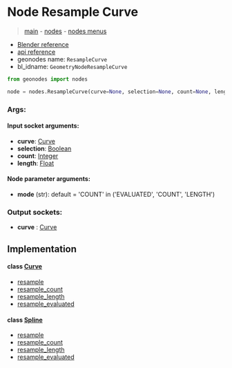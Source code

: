 # Node Resample Curve

> [main](../structure.md) - [nodes](nodes.md) - [nodes menus](nodes_menus.md)

- [Blender reference](https://docs.blender.org/manual/en/latest/modeling/geometry_nodes/curve/resample_curve.html)
- [api reference](https://docs.blender.org/api/current/bpy.types.GeometryNodeResampleCurve.html)
- geonodes name: `ResampleCurve`
- bl_idname: `GeometryNodeResampleCurve`

```python
from geonodes import nodes

node = nodes.ResampleCurve(curve=None, selection=None, count=None, length=None, mode='COUNT')
```

### Args:

#### Input socket arguments:

- **curve**: [Curve](Curve.md)
- **selection**: [Boolean](Boolean.md)
- **count**: [Integer](Integer.md)
- **length**: [Float](Float.md)

#### Node parameter arguments:

- **mode** (str): default = 'COUNT' in ('EVALUATED', 'COUNT', 'LENGTH')

### Output sockets:

- **curve** : [Curve](Curve.md)

## Implementation

#### class [Curve](Curve.md)

 - [resample](Curve.md#resample)
 - [resample_count](Curve.md#resample_count)
 - [resample_length](Curve.md#resample_length)
 - [resample_evaluated](Curve.md#resample_evaluated)
#### class [Spline](Spline.md)

 - [resample](Spline.md#resample)
 - [resample_count](Spline.md#resample_count)
 - [resample_length](Spline.md#resample_length)
 - [resample_evaluated](Spline.md#resample_evaluated)
